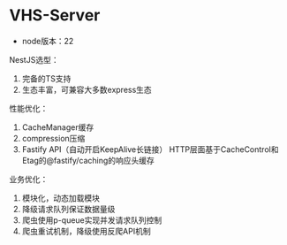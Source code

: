 # VHS-Server

- node版本：22

NestJS选型：
1. 完备的TS支持
2. 生态丰富，可兼容大多数express生态

性能优化：
1. CacheManager缓存
2. compression压缩
3. Fastify API（自动开启KeepAlive长链接） HTTP层面基于CacheControl和Etag的@fastify/caching的响应头缓存

业务优化：
1. 模块化，动态加载模块
2. 降级请求队列保证数据量级
3. 爬虫使用p-queue实现并发请求队列控制
4. 爬虫重试机制，降级使用反爬API机制